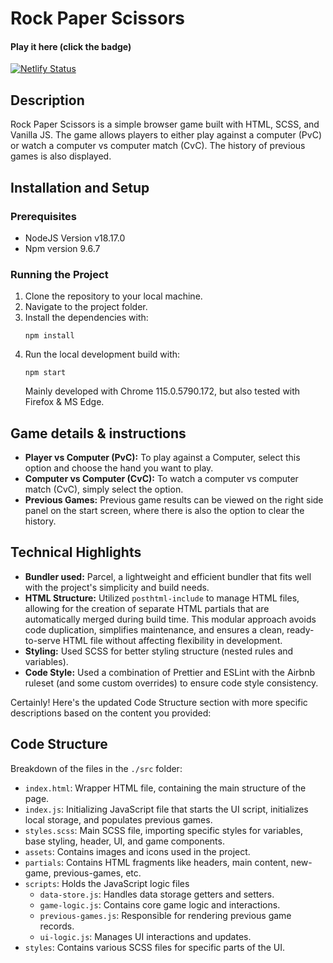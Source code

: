 # Rock Paper Scissors

#### Play it here (click the badge)

[![Netlify Status](https://api.netlify.com/api/v1/badges/5b0b1384-e236-44d5-a4e1-e64c3308caf8/deploy-status)](https://rps-pareto.netlify.app)

## Description

Rock Paper Scissors is a simple browser game built with HTML, SCSS, and Vanilla JS. The game allows players to either play against a computer (PvC) or watch a computer vs computer match (CvC). The history of previous games is also displayed.

## Installation and Setup

### Prerequisites

- NodeJS Version v18.17.0
- Npm version 9.6.7

### Running the Project

1. Clone the repository to your local machine.
2. Navigate to the project folder.
3. Install the dependencies with:
   ```
   npm install
   ```
4. Run the local development build with:
   ```
   npm start
   ```
   Mainly developed with Chrome 115.0.5790.172, but also tested with Firefox & MS Edge.

## Game details & instructions

- **Player vs Computer (PvC):** To play against a Computer, select this option and choose the hand you want to play.
- **Computer vs Computer (CvC):** To watch a computer vs computer match (CvC), simply select the option.
- **Previous Games:** Previous game results can be viewed on the right side panel on the start screen, where there is also the option to clear the history.

## Technical Highlights

- **Bundler used:** Parcel, a lightweight and efficient bundler that fits well with the project's simplicity and build needs.
- **HTML Structure:** Utilized `posthtml-include` to manage HTML files, allowing for the creation of separate HTML partials that are automatically merged during build time. This modular approach avoids code duplication, simplifies maintenance, and ensures a clean, ready-to-serve HTML file without affecting flexibility in development.
- **Styling:** Used SCSS for better styling structure (nested rules and variables).
- **Code Style:** Used a combination of Prettier and ESLint with the Airbnb ruleset (and some custom overrides) to ensure code style consistency.

Certainly! Here's the updated Code Structure section with more specific descriptions based on the content you provided:

## Code Structure

Breakdown of the files in the `./src` folder:

- `index.html`: Wrapper HTML file, containing the main structure of the page.
- `index.js`: Initializing JavaScript file that starts the UI script, initializes local storage, and populates previous games.
- `styles.scss`: Main SCSS file, importing specific styles for variables, base styling, header, UI, and game components.
- `assets`: Contains images and icons used in the project.
- `partials`: Contains HTML fragments like headers, main content, new-game, previous-games, etc.
- `scripts`: Holds the JavaScript logic files
  - `data-store.js`: Handles data storage getters and setters.
  - `game-logic.js`: Contains core game logic and interactions.
  - `previous-games.js`: Responsible for rendering previous game records.
  - `ui-logic.js`: Manages UI interactions and updates.
- `styles`: Contains various SCSS files for specific parts of the UI.

